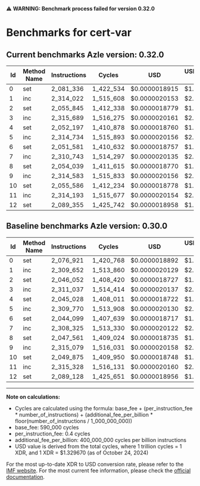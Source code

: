 ⚠️ **WARNING: Benchmark process failed for version 0.32.0**

# Benchmarks for cert-var

## Current benchmarks Azle version: 0.32.0

| Id  | Method Name | Instructions | Cycles    | USD           | USD/Million Calls | Change                            |
| --- | ----------- | ------------ | --------- | ------------- | ----------------- | --------------------------------- |
| 0   | set         | 2_081_336    | 1_422_534 | $0.0000018915 | $1.89             | <font color="red">+4_415</font>   |
| 1   | inc         | 2_314_022    | 1_515_608 | $0.0000020153 | $2.01             | <font color="red">+4_370</font>   |
| 2   | set         | 2_055_845    | 1_412_338 | $0.0000018779 | $1.87             | <font color="red">+9_793</font>   |
| 3   | inc         | 2_315_689    | 1_516_275 | $0.0000020161 | $2.01             | <font color="red">+4_652</font>   |
| 4   | set         | 2_052_197    | 1_410_878 | $0.0000018760 | $1.87             | <font color="red">+7_169</font>   |
| 5   | inc         | 2_314_734    | 1_515_893 | $0.0000020156 | $2.01             | <font color="red">+4_964</font>   |
| 6   | set         | 2_051_581    | 1_410_632 | $0.0000018757 | $1.87             | <font color="red">+7_482</font>   |
| 7   | inc         | 2_310_743    | 1_514_297 | $0.0000020135 | $2.01             | <font color="red">+2_418</font>   |
| 8   | set         | 2_054_039    | 1_411_615 | $0.0000018770 | $1.87             | <font color="red">+6_478</font>   |
| 9   | inc         | 2_314_583    | 1_515_833 | $0.0000020156 | $2.01             | <font color="green">-496</font>   |
| 10  | set         | 2_055_586    | 1_412_234 | $0.0000018778 | $1.87             | <font color="red">+5_711</font>   |
| 11  | inc         | 2_314_193    | 1_515_677 | $0.0000020154 | $2.01             | <font color="green">-1_135</font> |
| 12  | set         | 2_089_355    | 1_425_742 | $0.0000018958 | $1.89             | <font color="red">+227</font>     |

## Baseline benchmarks Azle version: 0.30.0

| Id  | Method Name | Instructions | Cycles    | USD           | USD/Million Calls |
| --- | ----------- | ------------ | --------- | ------------- | ----------------- |
| 0   | set         | 2_076_921    | 1_420_768 | $0.0000018892 | $1.88             |
| 1   | inc         | 2_309_652    | 1_513_860 | $0.0000020129 | $2.01             |
| 2   | set         | 2_046_052    | 1_408_420 | $0.0000018727 | $1.87             |
| 3   | inc         | 2_311_037    | 1_514_414 | $0.0000020137 | $2.01             |
| 4   | set         | 2_045_028    | 1_408_011 | $0.0000018722 | $1.87             |
| 5   | inc         | 2_309_770    | 1_513_908 | $0.0000020130 | $2.01             |
| 6   | set         | 2_044_099    | 1_407_639 | $0.0000018717 | $1.87             |
| 7   | inc         | 2_308_325    | 1_513_330 | $0.0000020122 | $2.01             |
| 8   | set         | 2_047_561    | 1_409_024 | $0.0000018735 | $1.87             |
| 9   | inc         | 2_315_079    | 1_516_031 | $0.0000020158 | $2.01             |
| 10  | set         | 2_049_875    | 1_409_950 | $0.0000018748 | $1.87             |
| 11  | inc         | 2_315_328    | 1_516_131 | $0.0000020160 | $2.01             |
| 12  | set         | 2_089_128    | 1_425_651 | $0.0000018956 | $1.89             |

---

**Note on calculations:**

- Cycles are calculated using the formula: base_fee + (per_instruction_fee \* number_of_instructions) + (additional_fee_per_billion \* floor(number_of_instructions / 1_000_000_000))
- base_fee: 590_000 cycles
- per_instruction_fee: 0.4 cycles
- additional_fee_per_billion: 400_000_000 cycles per billion instructions
- USD value is derived from the total cycles, where 1 trillion cycles = 1 XDR, and 1 XDR = $1.329670 (as of October 24, 2024)

For the most up-to-date XDR to USD conversion rate, please refer to the [IMF website](https://www.imf.org/external/np/fin/data/rms_sdrv.aspx).
For the most current fee information, please check the [official documentation](https://internetcomputer.org/docs/current/developer-docs/gas-cost#execution).
